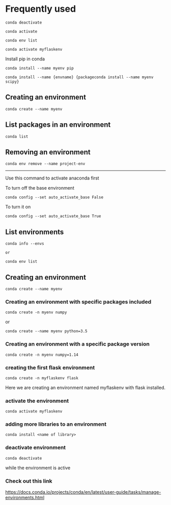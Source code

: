 # Frequently used

    conda deactivate

    conda activate
    
    conda env list

    conda activate myflaskenv

Install pip in conda

    conda install --name myenv pip

    conda install --name {envname} {packageconda install --name myenv scipy}

## Creating an environment

    conda create --name myenv

## List packages in an environment

    conda list

## Removing an environment

    conda env remove --name project-env

---


Use this command to activate anaconda first

To turn off the base environment

	conda config --set auto_activate_base False

To turn it on

	conda config --set auto_activate_base True

## List environments

    conda info --envs

    or

    conda env list

## Creating an environment

    conda create --name myenv

### Creating an environment with specific packages included

    conda create -n myenv numpy

or

    conda create --name myenv python=3.5

### Creating an environment with a specific package version

    conda create -n myenv numpy=1.14

### creating the first flask environment

    conda create -n myflaskenv flask

Here we are creating an environment named myflaskenv with flask installed.

### activate the environment

    conda activate myflaskenv

### adding more libraries to an environment

    conda install <name of library>

### deactivate environment

    conda deactivate

while the environment is active

### Check out this link

https://docs.conda.io/projects/conda/en/latest/user-guide/tasks/manage-environments.html
